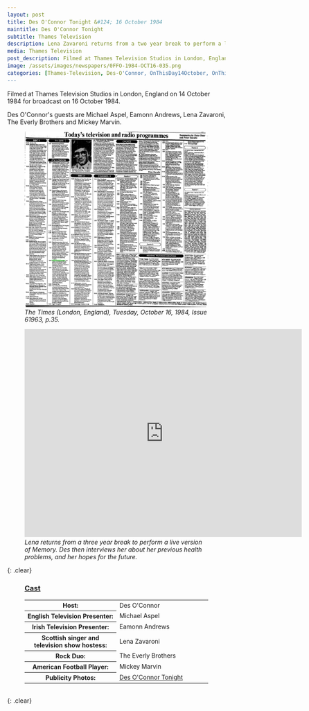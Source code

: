 ```yaml
---
layout: post
title: Des O'Connor Tonight &#124; 16 October 1984
maintitle: Des O'Connor Tonight
subtitle: Thames Television
description: Lena Zavaroni returns from a two year break to perform a live version of Memory. Des then interviews her about her previous health problems and her hopes for the future.
media: Thames Television
post_description: Filmed at Thames Television Studios in London, England on 14 October 1984 for broadcast on 16 October 1984.
image: /assets/images/newspapers/0FFO-1984-OCT16-035.png
categories: [Thames-Television, Des-O'Connor, OnThisDay14October, OnThisDay16October]
---
```


Filmed at Thames Television Studios in London, England on 14 October 1984 for broadcast on 16 October 1984.

Des O'Connor's guests are Michael Aspel, Eamonn Andrews, Lena Zavaroni, The Everly Brothers and Mickey Marvin.

<figure class="fig1">
<a href="/assets/images/newspapers/0FFO-1984-OCT16-035.png"><img src="/assets/images/newspapers/0FFO-1984-OCT16-035.png" class="full-width zoom-in"></a>
<cite>The Times (London, England), Tuesday, October 16, 1984, Issue 61963, p.35.</cite>
</figure>

<figure class="fig2">
<div class="responsive-video"><iframe width="640px" height="480px" src="https://www.youtube.com/embed/_oIgPpjblds?rel=0&showinfo=1" frameborder="0" allowfullscreen=""></iframe></div>
<cite>Lena returns from a three year break to perform a live version of Memory. Des then interviews her about her previous health problems, and her hopes for the future.</cite>
</figure>

{: .clear}

<figure class="fig3">
<h3 id="cast"><a href="#cast">Cast</a></h3>
<table>
<tr><th style="width:50%;">Host:</th><td style="width:50%;">Des O'Connor</td></tr>
<tr><th>English Television Presenter:</th><td>Michael Aspel</td></tr>
<tr><th>Irish Television Presenter:</th><td>Eamonn Andrews</td></tr>
<tr><th>Scottish singer and television show hostess:</th><td>Lena Zavaroni</td></tr>
<tr><th>Rock Duo:</th><td>The Everly Brothers</td></tr>
<tr><th>American Football Player:</th><td>Mickey Marvin</td></tr>
<tr><th>Publicity Photos:</th><td><a href="/1984-10-14-des-oconnor-tonight-publicity">Des O'Connor Tonight</a></td></tr>
</table>
</figure>

<br />{: .clear}

